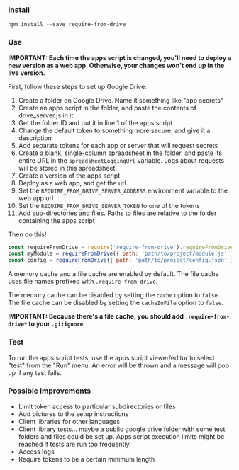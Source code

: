 ### Install

```
npm install --save require-from-drive
```

### Use

**IMPORTANT: Each time the apps script is changed, you'll need to deploy a new version as a web app. Otherwise, your changes won't end up in the live version.**

First, follow these steps to set up Google Drive:

1. Create a folder on Google Drive. Name it something like "app secrets"
2. Create an apps script in the folder, and paste the contents of drive_server.js in it.
3. Get the folder ID and put it in line 1 of the apps script
4. Change the default token to something more secure, and give it a description
5. Add separate tokens for each app or server that will request secrets
6. Create a blank, single-column spreadsheet in the folder, and paste its entire URL in the `spreadsheetLoggingUrl` variable. Logs about requests will be stored in this spreadsheet.
7. Create a version of the apps script
8. Deploy as a web app, and get the url.
9. Set the `REQUIRE_FROM_DRIVE_SERVER_ADDRESS` environment variable to the web app url
10. Set the `REQUIRE_FROM_DRIVE_SERVER_TOKEN` to one of the tokens
11. Add sub-directories and files. Paths to files are relative to the folder containing the apps script

Then do this!

```js
const requireFromDrive = require('require-from-drive').requireFromDrive
const myModule = requireFromDrive({ path: 'path/to/project/module.js' })
const config = requireFromDrive({ path: 'path/to/project/config.json' })
```

A memory cache and a file cache are enabled by default. The file cache uses file names prefixed with `.require-from-drive`.

The memory cache can be disabled by setting the `cache` option to `false`. The file cache can be disabled by setting the `cacheInFile` option to `false`.

**IMPORTANT: Because there's a file cache, you should add `.require-from-drive*` to your `.gitignore`**

### Test

To run the apps script tests, use the apps script viewer/editor to select "test" from the "Run" menu. An error will be thrown and a message will pop up if any test fails.

### Possible improvements

- Limit token access to particular subdirectories or files
- Add pictures to the setup instructions
- Client libraries for other languages
- Client library tests... maybe a public google drive folder with some test folders and files could be set up. Apps script execution limits might be reached if tests are run too frequently.
- Access logs
- Require tokens to be a certain minimum length

